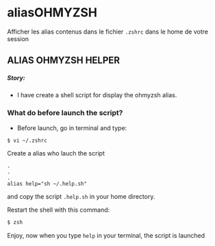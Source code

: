 # aliasOHMYZSH
Afficher les alias contenus dans le fichier `.zshrc` dans le home de votre session

## ALIAS OHMYZSH HELPER

##### Story:
- I have create a shell script for display the ohmyzsh alias. 



### What do before launch the script?

+ Before launch, go in terminal and type:
```sh
$ vi ~/.zshrc
```

Create a alias who lauch the script

```vim
.
.
.
alias help="sh ~/.help.sh"
```

and copy the script `.help.sh` in your home directory.

Restart the shell with this command:
```sh
$ zsh
```

Enjoy, now when you type `help` in your terminal, the script is launched
